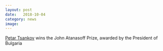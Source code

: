 ```yaml
---
layout: post
date:   2018-10-04
category: news
image: 
---
```


[Petar Tsankov](https://www.president.bg/cat38/1143/petar-tzankov-2018.html) wins the John Atanasoff Prize, awarded by the President of Bulgaria
